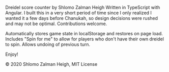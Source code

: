 Dreidel score counter by Shlomo Zalman Heigh
Written in TypeScript with Angular. I built this in a very short period of time since I only realized I wanted it a few days before Chanukah,
so design decisions were rushed and may not be optimal. Contributions welcome.

Automatically stores game state in localStorage and restores on page load.
Includes "Spin for me" to allow for players who don't have their own dreidel to spin.
Allows undoing of previous turn.

Enjoy!

© 2020 Shlomo Zalman Heigh, MIT License
